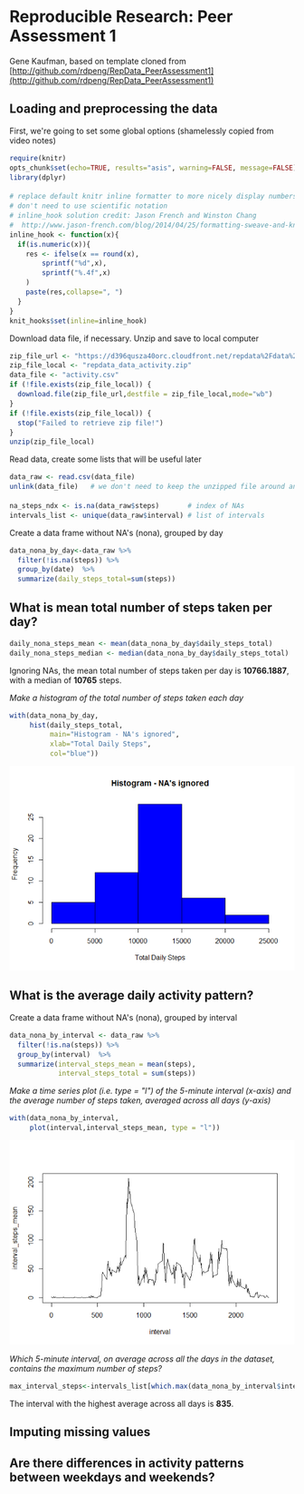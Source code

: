 # Reproducible Research: Peer Assessment 1
Gene Kaufman, based on template cloned from [http://github.com/rdpeng/RepData_PeerAssessment1](http://github.com/rdpeng/RepData_PeerAssessment1)  
## Loading and preprocessing the data
First, we're going to set some global options (shamelessly copied from video notes)

```r
require(knitr)
opts_chunk$set(echo=TRUE, results="asis", warning=FALSE, message=FALSE)
library(dplyr)

# replace default knitr inline formatter to more nicely display numbers that
# don't need to use scientific notation
# inline_hook solution credit: Jason French and Winston Chang
#  http://www.jason-french.com/blog/2014/04/25/formatting-sweave-and-knitr-output-for-2-digits/
inline_hook <- function(x){
  if(is.numeric(x)){
    res <- ifelse(x == round(x),
        sprintf("%d",x),
        sprintf("%.4f",x)
    )
    paste(res,collapse=", ")
  }
}
knit_hooks$set(inline=inline_hook)
```

Download data file, if necessary. Unzip and save to local computer

```r
zip_file_url <- "https://d396qusza40orc.cloudfront.net/repdata%2Fdata%2Factivity.zip"
zip_file_local <- "repdata_data_activity.zip"
data_file <- "activity.csv"
if (!file.exists(zip_file_local)) {
  download.file(zip_file_url,destfile = zip_file_local,mode="wb")
}
if (!file.exists(zip_file_local)) {
  stop("Failed to retrieve zip file!")
}
unzip(zip_file_local)
```

Read data, create some lists that will be useful later

```r
data_raw <- read.csv(data_file)
unlink(data_file)	# we don't need to keep the unzipped file around any longer

na_steps_ndx <- is.na(data_raw$steps)		# index of NAs
intervals_list <- unique(data_raw$interval)	# list of intervals
```


Create a data frame without NA's (nona), grouped by day

```r
data_nona_by_day<-data_raw %>%
  filter(!is.na(steps)) %>%
  group_by(date)  %>%
  summarize(daily_steps_total=sum(steps))
```

## What is mean total number of steps taken per day?


```r
daily_nona_steps_mean <- mean(data_nona_by_day$daily_steps_total)
daily_nona_steps_median <- median(data_nona_by_day$daily_steps_total)
```

Ignoring NAs, the mean total number of steps taken per day is **10766.1887**, with a median of **10765** steps.

*Make a histogram of the total number of steps taken each day*

```r
with(data_nona_by_day,
     hist(daily_steps_total,
          main="Histogram - NA's ignored",
          xlab="Total Daily Steps",
          col="blue"))
```

![](PA1_template_files/figure-html/data_nona_by_day_hist-1.png) 
          
## What is the average daily activity pattern?

Create a data frame without NA's (nona), grouped by interval

```r
data_nona_by_interval <- data_raw %>%
  filter(!is.na(steps)) %>%
  group_by(interval)  %>%
  summarize(interval_steps_mean = mean(steps),
            interval_steps_total = sum(steps))
```

*Make a time series plot (i.e. type = "l") of the 5-minute interval (x-axis) and the average number of steps taken, averaged across all days (y-axis)*

```r
with(data_nona_by_interval,
     plot(interval,interval_steps_mean, type = "l"))
```

![](PA1_template_files/figure-html/data_nona_by_interval_tsplot-1.png) 

*Which 5-minute interval, on average across all the days in the dataset, contains the maximum number of steps?*

```r
max_interval_steps<-intervals_list[which.max(data_nona_by_interval$interval_steps_total)]
```
The interval with the highest average across all days is **835**.

## Imputing missing values



## Are there differences in activity patterns between weekdays and weekends?
